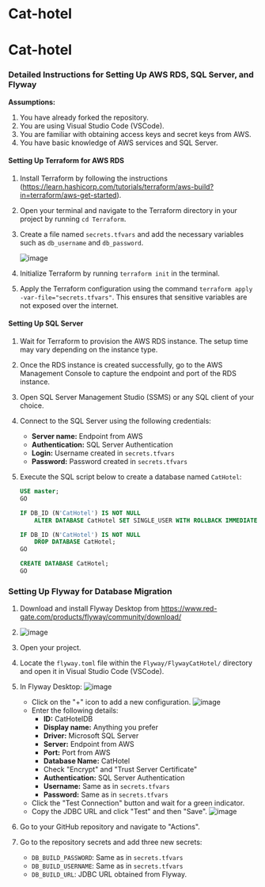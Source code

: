 # Cat-hotel
# Cat-hotel
### Detailed Instructions for Setting Up AWS RDS, SQL Server, and Flyway

**Assumptions:**
1. You have already forked the repository.
2. You are using Visual Studio Code (VSCode).
3. You are familiar with obtaining access keys and secret keys from AWS.
4. You have basic knowledge of AWS services and SQL Server.

#### Setting Up Terraform for AWS RDS

1. Install Terraform by following the instructions (https://learn.hashicorp.com/tutorials/terraform/aws-build?in=terraform/aws-get-started).
2. Open your terminal and navigate to the Terraform directory in your project by running `cd Terraform`.
3. Create a file named `secrets.tfvars` and add the necessary variables such as `db_username` and `db_password`.

   ![image](https://github.com/Cat-Hotel/Cat-hotel/assets/159034648/5be850c2-8452-4ca5-888a-7e801198fd16)


4. Initialize Terraform by running `terraform init` in the terminal.
5. Apply the Terraform configuration using the command `terraform apply -var-file="secrets.tfvars"`. This ensures that sensitive variables are not exposed over the internet.

#### Setting Up SQL Server

1. Wait for Terraform to provision the AWS RDS instance. The setup time may vary depending on the instance type.
2. Once the RDS instance is created successfully, go to the AWS Management Console to capture the endpoint and port of the RDS instance.
3. Open SQL Server Management Studio (SSMS) or any SQL client of your choice.
4. Connect to the SQL Server using the following credentials:
   - **Server name:** Endpoint from AWS
   - **Authentication:** SQL Server Authentication
   - **Login:** Username created in `secrets.tfvars`
   - **Password:** Password created in `secrets.tfvars`
5. Execute the SQL script below to create a database named `CatHotel`:

   ```sql
   USE master;
   GO

   IF DB_ID (N'CatHotel') IS NOT NULL
       ALTER DATABASE CatHotel SET SINGLE_USER WITH ROLLBACK IMMEDIATE;

   IF DB_ID (N'CatHotel') IS NOT NULL
       DROP DATABASE CatHotel;
   GO

   CREATE DATABASE CatHotel;
   GO
### Setting Up Flyway for Database Migration

1. Download and install Flyway Desktop from https://www.red-gate.com/products/flyway/community/download/
2. ![image](https://github.com/Cat-Hotel/Cat-hotel/assets/159034648/2afad51b-766d-4aa1-8f8f-7955e511a7dd)

3. Open your project.
4. Locate the `flyway.toml` file within the `Flyway/FlywayCatHotel/` directory and open it in Visual Studio Code (VSCode).
5. In Flyway Desktop:
   ![image](https://github.com/Cat-Hotel/Cat-hotel/assets/159034648/c41be03b-c4a7-4a5a-8ac3-5530306e4c47)
   - Click on the "+" icon to add a new configuration.
     ![image](https://github.com/Cat-Hotel/Cat-hotel/assets/159034648/dbf6171c-f15a-4623-ad92-62b55c3a0bab)
   - Enter the following details:
     - **ID:** CatHotelDB
     - **Display name:** Anything you prefer
     - **Driver:** Microsoft SQL Server
     - **Server:** Endpoint from AWS
     - **Port:** Port from AWS
     - **Database Name:** CatHotel
     - Check "Encrypt" and "Trust Server Certificate"
     - **Authentication:** SQL Server Authentication
     - **Username:** Same as in `secrets.tfvars`
     - **Password:** Same as in `secrets.tfvars`
   - Click the "Test Connection" button and wait for a green indicator.
   - Copy the JDBC URL and click "Test" and then "Save".
     ![image](https://github.com/Cat-Hotel/Cat-hotel/assets/159034648/88f0ab23-4d3f-4aa2-9ad4-d05a81895f80)
7. Go to your GitHub repository and navigate to "Actions".
8. Go to the repository secrets and add three new secrets:
   - `DB_BUILD_PASSWORD`: Same as in `secrets.tfvars`
   - `DB_BUILD_USERNAME`: Same as in `secrets.tfvars`
   - `DB_BUILD_URL`: JDBC URL obtained from Flyway.
